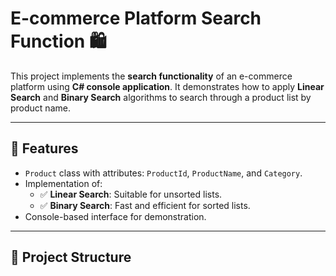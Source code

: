 # E-commerce Platform Search Function 🛍️

This project implements the **search functionality** of an e-commerce platform using **C# console application**. It demonstrates how to apply **Linear Search** and **Binary Search** algorithms to search through a product list by product name.

---

## 📌 Features

- `Product` class with attributes: `ProductId`, `ProductName`, and `Category`.
- Implementation of:
  - ✅ **Linear Search**: Suitable for unsorted lists.
  - ✅ **Binary Search**: Fast and efficient for sorted lists.
- Console-based interface for demonstration.

---

## 📂 Project Structure

